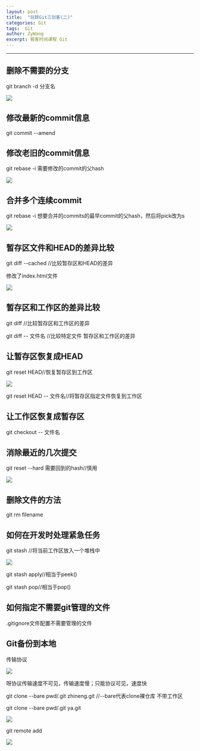 ```yaml
---
layout: post
title:  "玩转Git三剑客(二)"
categories: Git
tags:  Git
author: ZyWang
excerpt: 极客时间课程 Git
---
```


****
## 删除不需要的分支 ##

git branch -d 分支名

![](https://s1.ax1x.com/2020/05/31/tlWkuR.png)

## 修改最新的commit信息 ##

git commit --amend

## 修改老旧的commit信息 ##

git rebase -i 需要修改的commit的父hash

![](https://s1.ax1x.com/2020/05/31/tlT0Yt.png)

## 合并多个连续commit ##

git rebase -i 想要合并的commits的最早commit的父hash，然后将pick改为s

![](https://s1.ax1x.com/2020/06/01/tGRqb9.png)

## 暂存区文件和HEAD的差异比较 ##

git diff --cached //比较暂存区和HEAD的差异

修改了index.html文件

![](https://s1.ax1x.com/2020/06/01/tGhNB4.png)

## 暂存区和工作区的差异比较 ##

git diff //比较暂存区和工作区的差异

git diff -- 文件名 //比较特定文件 暂存区和工作区的差异

## 让暂存区恢复成HEAD ##

git reset HEAD//恢复暂存区到工作区

![](https://s1.ax1x.com/2020/06/01/tGoTij.png)

git reset HEAD -- 文件名//将暂存区指定文件恢复到工作区

## 让工作区恢复成暂存区 ##

git checkout -- 文件名

## 消除最近的几次提交 ##

git reset --hard 需要回到的hash//慎用 

![](https://s1.ax1x.com/2020/06/01/tGHyi4.png)

## 删除文件的方法 ##

git rm filename

## 如何在开发时处理紧急任务 ##

git stash //将当前工作区放入一个堆栈中

![](https://s1.ax1x.com/2020/06/01/tJrK3Q.png)

git stash apply//相当于peek()

git stash pop//相当于pop()

## 如何指定不需要git管理的文件 ##

.gitignore文件配置不需要管理的文件

## Git备份到本地 ##

传输协议

![](https://s1.ax1x.com/2020/06/01/tJgSlF.png)

呀协议传输速度不可见，传输速度慢；只能协议可见，速度快

git clone --bare pwd/.git zhineng.git //--bare代表clone裸仓库 不带工作区

git clone --bare pwd/.git ya.git

![](https://s1.ax1x.com/2020/06/01/tJ28b9.png)

git remote add 

![](https://s1.ax1x.com/2020/06/01/tJhCIs.png)